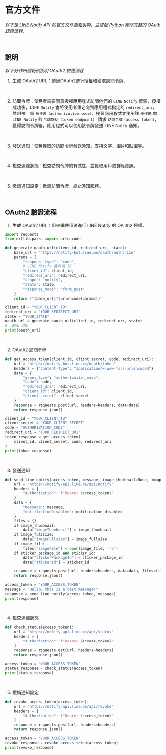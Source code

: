 # 官方文件

_以下是 LINE Notify API 的[官方文件](https://notify-bot.line.me/doc/en/)重點說明，並搭配 Python 實作完整的 OAuth 認證流程，_

<br>

## 說明

_以下分作四個範例說明 OAuth2 驗證流程_

1. 生成 OAuth2 URL：透過OAuth2進行授權和獲取訪問令牌。

<br>

2. 訪問令牌：使用者需要同意授權應用程式訪問他們的 `LINE Notify` 資源，授權成功後，`LINE Notify` 會將使用者重定向到應用程式指定的 `redirect_uri`，並附帶一個 `授權碼（authorization code）`，接著應用程式會使用該 `授權碼` 向 `LINE Notify` 的 `令牌端點（token endpoint）` 請求 `訪問令牌（access token）`，獲得訪問令牌後，應用程式可以使用該令牌發送 LINE Notify 通知。

<br>

3. 發送通知：使用獲取的訪問令牌發送通知，支持文字、圖片和貼圖等。

<br>

4. 檢查連線狀態：檢查訪問令牌的有效性，並獲取用戶或群組資訊。

<br>

5. 撤銷通知設定：撤銷訪問令牌，終止通知服務。

<br>

## OAuth2 驗證流程

1. 生成 OAuth2 URL：用來讓使用者進行 LINE Notify 的 OAuth2 授權。

```python
import requests
from urllib.parse import urlencode

def generate_oauth_url(client_id, redirect_uri, state):
    base_url = "https://notify-bot.line.me/oauth/authorize"
    params = {
        "response_type": "code",
        # LINE Notify 客戶端 ID
        "client_id": client_id,
        "redirect_uri": redirect_uri,
        "scope": "notify",
        "state": state,
        "response_mode": "form_post"
    }
    return f"{base_url}?{urlencode(params)}"

client_id = "YOUR_CLIENT_ID"
redirect_uri = "YOUR_REDIRECT_URI"
state = "YOUR_STATE"
oauth_url = generate_oauth_url(client_id, redirect_uri, state)
#  輸出 URL
print(oauth_url)
```

<br>

2. OAuth2 訪問令牌

```python
def get_access_token(client_id, client_secret, code, redirect_uri):
    url = "https://notify-bot.line.me/oauth/token"
    headers = {"Content-Type": "application/x-www-form-urlencoded"}
    data = {
        "grant_type": "authorization_code",
        "code": code,
        "redirect_uri": redirect_uri,
        "client_id": client_id,
        "client_secret": client_secret
    }
    response = requests.post(url, headers=headers, data=data)
    return response.json()

client_id = "YOUR_CLIENT_ID"
client_secret = "YOUR_CLIENT_SECRET"
code = "AUTHORIZATION_CODE"
redirect_uri = "YOUR_REDIRECT_URI"
token_response = get_access_token(
    client_id, client_secret, code, redirect_uri
)
print(token_response)
```

<br>

3. 發送通知

```python
def send_line_notify(access_token, message, image_thumbnail=None, image_fullsize=None, image_file=None, sticker_package_id=None, sticker_id=None, notification_disabled=False):
    url = "https://notify-api.line.me/api/notify"
    headers = {
        "Authorization": f"Bearer {access_token}"
    }
    data = {
        "message": message,
        "notificationDisabled": notification_disabled
    }
    files = {}
    if image_thumbnail:
        data["imageThumbnail"] = image_thumbnail
    if image_fullsize:
        data["imageFullsize"] = image_fullsize
    if image_file:
        files["imageFile"] = open(image_file, 'rb')
    if sticker_package_id and sticker_id:
        data["stickerPackageId"] = sticker_package_id
        data["stickerId"] = sticker_id

    response = requests.post(url, headers=headers, data=data, files=files)
    return response.json()

access_token = "YOUR_ACCESS_TOKEN"
message = "Hello, this is a test message!"
response = send_line_notify(access_token, message)
print(response)
```

<br>

4. 檢查連線狀態

```python
def check_status(access_token):
    url = "https://notify-api.line.me/api/status"
    headers = {
        "Authorization": f"Bearer {access_token}"
    }
    response = requests.get(url, headers=headers)
    return response.json()

access_token = "YOUR_ACCESS_TOKEN"
status_response = check_status(access_token)
print(status_response)
```

<br>

5. 撤銷通知設定

```python
def revoke_access_token(access_token):
    url = "https://notify-api.line.me/api/revoke"
    headers = {
        "Authorization": f"Bearer {access_token}"
    }
    response = requests.post(url, headers=headers)
    return response.json()

access_token = "YOUR_ACCESS_TOKEN"
revoke_response = revoke_access_token(access_token)
print(revoke_response)
```

<br>
